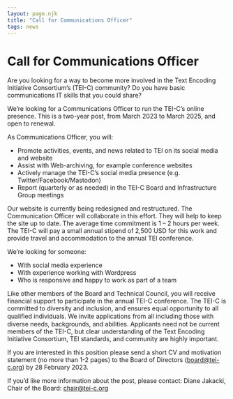 ```yaml
---
layout: page.njk
title: "Call for Communications Officer"
tags: news
---
```

# Call for Communications Officer
Are you looking for a way to become more involved in the Text Encoding Initiative Consortium’s (TEI-C) community? Do you have basic communications IT skills that you could share?


We’re looking for a Communications Officer to run the TEI-C’s online presence. This is a two-year post, from March 2023 to March 2025, and open to renewal.


As Communications Officer, you will:


* Promote activities, events, and news related to TEI on its social media and website
* Assist with Web-archiving, for example conference websites
* Actively manage the TEI-C’s social media presence (e.g. Twitter/Facebook/Mastodon)
* Report (quarterly or as needed) in the TEI-C Board and Infrastructure Group meetings


Our website is currently being redesigned and restructured. The Communication Officer will collaborate in this effort. They will help to keep the site up to date.
The average time commitment is 1 – 2 hours per week. The TEI-C will pay a small annual stipend of 2,500 USD for this work and provide travel and accommodation to the annual TEI conference.


We’re looking for someone:


* With social media experience
* With experience working with Wordpress
* Who is responsive and happy to work as part of a team


Like other members of the Board and Technical Council, you will receive financial support to participate in the annual TEI-C conference.
The TEI-C is committed to diversity and inclusion, and ensures equal opportunity to all qualiﬁed individuals. We invite applications from all including those with diverse needs, backgrounds, and abilities. Applicants need not be current members of the TEI-C, but clear understanding of the Text Encoding Initiative Consortium, TEI standards, and community are highly important.


If you are interested in this position please send a short CV and motivation statement (no more than 1-2 pages) to the Board of Directors ([board@tei-c.org](mailto:board@tei-c.org)) by 28 February 2023.


If you’d like more information about the post, please contact:
Diane Jakacki, Chair of the Board: [chair@tei-c.org](mailto:chair@tei-c.org)


